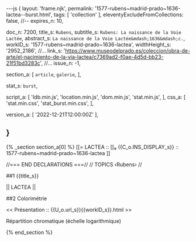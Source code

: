 ---js
{
  layout:    'frame.njk',
  permalink: '1577-rubens~madrid-prado~1636-lactea--burst.html',
  tags:      [ 'collection' ],
  eleventyExcludeFromCollections: false,
  //-- expires_n: 10,

  doc_n:      7200,
  title_s:    `Rubens`,
  subtitle_s: `Rubens: La naissance de la Voie Lactée`,
  abstract_s: `La naissance de la Voie Lactée&mdash;1636&mdash;c.`,
  workID_s:   '1577-rubens~madrid-prado~1636-lactea',
  widthHeight_s:  '2952_2186',
  //... link_s:  'https://www.museodelprado.es/coleccion/obra-de-arte/el-nacimiento-de-la-via-lactea/c7369ad2-f0ae-4d5d-bb23-21f51bd3283c',
  //... issue_n: -1,

  section_a:
  [
    `article`,
    `galerie`,
  ],

  stat_s: `burst`,

  script_a:
  [
    'Idb.min.js',
    'location.min.js',
    'dom.min.js',
    'stat.min.js',
  ],
  css_a:
  [
    'stat.min.css',
    'stat_burst.min.css',
  ],

  version_a:
  [
    '2022-12-21T12:00:00Z'
  ],

}
---
{% _section section_a[0] %}
[[=  LACTEA  ::
     [[₉  {{C_o.INS_DISPLAY_s}}  :: 1577-rubens~madrid-prado~1636-lactea ]]

//=== END DECLARATIONS ===//
//  TOPICS
‹Rubens›
//



##1  {{title_s}}

||  LACTEA  ||




##2  Colorimétrie

<<  Présentation  ::  {{U_o.url_s}}{{workID_s}}.html  >>

Répartition chromatique (échelle logarithmique)

{% end_section %}
